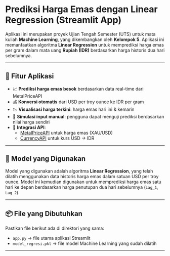 # Prediksi Harga Emas dengan Linear Regression (Streamlit App)

Aplikasi ini merupakan proyek Ujian Tengah Semester (UTS) untuk mata kuliah **Machine Learning**, yang dikembangkan oleh **Kelompok 5**. Aplikasi ini memanfaatkan algoritma **Linear Regression** untuk memprediksi harga emas per gram dalam mata uang **Rupiah (IDR)** berdasarkan harga historis dua hari sebelumnya.

---

## 🚀 Fitur Aplikasi

- 📈 **Prediksi harga emas besok** berdasarkan data real-time dari MetalPriceAPI
- 💰 **Konversi otomatis** dari USD per troy ounce ke IDR per gram
- 📉 **Visualisasi harga terkini**: harga emas hari ini & kemarin
- 🧪 **Simulasi input manual**: pengguna dapat menguji prediksi berdasarkan nilai harga sendiri
- 🔄 **Integrasi API**:
  - [MetalPriceAPI](https://metalpriceapi.com) untuk harga emas (XAU/USD)
  - [CurrencyAPI](https://currencyapi.com) untuk kurs USD → IDR

---

## 🧠 Model yang Digunakan

Model yang digunakan adalah algoritma **Linear Regression**, yang telah dilatih menggunakan data historis harga emas dalam satuan USD per troy ounce. Model ini kemudian digunakan untuk memprediksi harga emas satu hari ke depan berdasarkan harga penutupan dua hari sebelumnya (`Lag_1`, `Lag_2`).

---

## 📦 File yang Dibutuhkan

Pastikan file berikut ada di direktori yang sama:
- `app.py` → file utama aplikasi Streamlit
- `model_regresi.pkl` → file model Machine Learning yang sudah dilatih

---
